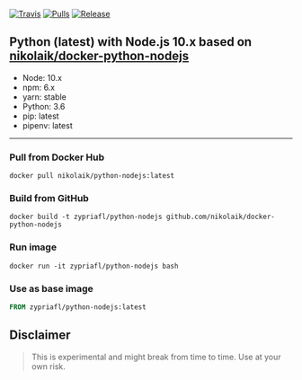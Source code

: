 [![Travis](https://img.shields.io/travis/nikolaik/docker-python-nodejs.svg?style=flat-square)](https://travis-ci.org/nikolaik/docker-python-nodejs)
[![Pulls](https://img.shields.io/docker/pulls/nikolaik/python-nodejs.svg?style=flat-square)](https://hub.docker.com/r/nikolaik/python-nodejs/)
[![Release](https://img.shields.io/github/release/nikolaik/docker-python-nodejs.svg?style=flat-square)](https://github.com/nikolaik/docker-python-nodejs/releases)

## Python (latest) with Node.js 10.x based on [nikolaik/docker-python-nodejs](https://github.com/nikolaik/docker-python-nodejs)
- Node: 10.x
- npm: 6.x
- yarn: stable
- Python: 3.6
- pip: latest
- pipenv: latest

----
### Pull from Docker Hub
```
docker pull nikolaik/python-nodejs:latest
```

### Build from GitHub
```
docker build -t zypriafl/python-nodejs github.com/nikolaik/docker-python-nodejs
```

### Run image
```
docker run -it zypriafl/python-nodejs bash
```

### Use as base image
```Dockerfile
FROM zypriafl/python-nodejs:latest
```

## Disclaimer
> This is experimental and might break from time to time. Use at your own risk.
